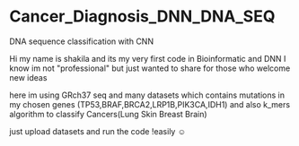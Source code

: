 # Cancer_Diagnosis_DNN_DNA_SEQ
DNA sequence classification with CNN 

Hi 
my name is shakila and its my very first code in Bioinformatic and DNN 
I know im not "professional" but just wanted to share for those who welcome new ideas

here im using GRch37 seq and many datasets which contains mutations in my chosen genes (TP53,BRAF,BRCA2,LRP1B,PIK3CA,IDH1) and also k_mers algorithm to classify Cancers(Lung Skin Breast Brain)

just upload datasets and run the code !easily ☺
